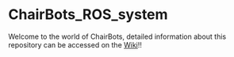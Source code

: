 # ChairBots_ROS_system

Welcome to the world of ChairBots, detailed information about this repository can be accessed on the [Wiki](https://github.com/abhiagni11/ChairBots_ROS_system/wiki)!!
